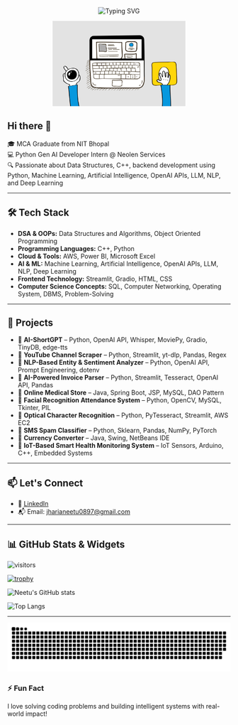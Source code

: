 <p align="center">
  <img src="https://readme-typing-svg.herokuapp.com?font=Fira+Code&duration=3500&pause=1000&color=2D9CDB&center=true&vCenter=true&width=750&lines=Passionate+Python+Developer+%7C+Gen+AI+and+LLM+Enthusiast;MCA+Graduate+from+NIT+Bhopal;Working+with+LangChain%2C+OpenAI%2C+LLMs%2C+NLP%2C+ML;Backend+and+AI+Projects+%7C+Always+Learning!" alt="Typing SVG" />
</p>



<p align="center">
  <img src="./web%20development%20GIF.gif" width="300" alt="Girl coding animation" />
</p>


## Hi there 👋
🎓 MCA Graduate from NIT Bhopal  
💻 Python Gen AI Developer Intern @ Neolen Services  
🔍 Passionate about Data Structures, C++, backend development using Python, Machine Learning, Artificial Intelligence, OpenAI APIs, LLM, NLP, and Deep Learning

---

## 🛠️ Tech Stack

- **DSA & OOPs:** Data Structures and Algorithms, Object Oriented Programming  
- **Programming Languages:** C++, Python  
- **Cloud & Tools:** AWS, Power BI, Microsoft Excel  
- **AI & ML:** Machine Learning, Artificial Intelligence, OpenAI APIs, LLM, NLP, Deep Learning  
- **Frontend Technology:** Streamlit, Gradio, HTML, CSS  
- **Computer Science Concepts:** SQL, Computer Networking, Operating System, DBMS, Problem-Solving  

---

## 🚀 Projects

- 🔹 **AI-ShortGPT** – Python, OpenAI API, Whisper, MoviePy, Gradio, TinyDB, edge-tts  
- 🔹 **YouTube Channel Scraper** – Python, Streamlit, yt-dlp, Pandas, Regex  
- 🔹 **NLP-Based Entity & Sentiment Analyzer** – Python, OpenAI API, Prompt Engineering, dotenv  
- 🔹 **AI-Powered Invoice Parser** – Python, Streamlit, Tesseract, OpenAI API, Pandas  
- 🔹 **Online Medical Store** – Java, Spring Boot, JSP, MySQL, DAO Pattern  
- 🔹 **Facial Recognition Attendance System** – Python, OpenCV, MySQL, Tkinter, PIL  
- 🔹 **Optical Character Recognition** – Python, PyTesseract, Streamlit, AWS EC2  
- 🔹 **SMS Spam Classifier** – Python, Sklearn, Pandas, NumPy, PyTorch  
- 🔹 **Currency Converter** – Java, Swing, NetBeans IDE  
- 🔹 **IoT-Based Smart Health Monitoring System** – IoT Sensors, Arduino, C++, Embedded Systems


---

## 📫 Let's Connect

- 🔗 [LinkedIn](https://www.linkedin.com/in/neetu-jharia/)
- 📬 Email: jharianeetu0897@gmail.com

---

## 📊 GitHub Stats & Widgets

![visitors](https://visitor-badge.laobi.icu/badge?page_id=jharianeetu.jharianeetu)

[![trophy](https://github-profile-trophy.vercel.app/?username=jharianeetu&theme=onedark)](https://github.com/ryo-ma/github-profile-trophy)

![Neetu's GitHub stats](https://github-readme-stats.vercel.app/api?username=jharianeetu&show_icons=true&theme=radical)

![Top Langs](https://github-readme-stats.vercel.app/api/top-langs/?username=jharianeetu&layout=compact&theme=radical)


---

<p align="center">
  <img src="https://raw.githubusercontent.com/jharianeetu/snk/output/github-contribution-grid-snake.svg" alt="Snake animation" />
</p>


### ⚡ Fun Fact

I love solving coding problems and building intelligent systems with real-world impact!




